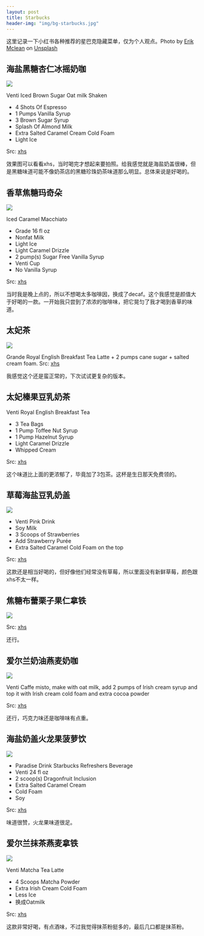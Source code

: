```yaml
---
layout: post
title: Starbucks
header-img: "img/bg-starbucks.jpg"
---
```

这里记录一下小红书各种推荐的星巴克隐藏菜单，仅为个人观点。Photo by <a href="https://unsplash.com/@introspectivedsgn?utm_source=unsplash&utm_medium=referral&utm_content=creditCopyText">Erik Mclean</a> on <a href="https://unsplash.com/wallpapers/companies/starbucks?utm_source=unsplash&utm_medium=referral&utm_content=creditCopyText">Unsplash</a>

## 海盐黑糖杏仁冰摇奶咖

![](/img/starbucks/brsg.JPG)

Venti Iced Brown Sugar Oat milk Shaken
- 4 Shots Of Espresso
- 1 Pumps Vanilla Syrup
- 3 Brown Sugar Syrup
- Splash Of Almond Milk
- Extra Salted Caramel Cream Cold Foam
- Light Ice

Src: [xhs](http://xhslink.com/GXFPRk)

效果图可以看看xhs，当时喝完才想起来要拍照。给我感觉就是海盐奶盖很棒，但是黑糖味道可能不像奶茶店的黑糖珍珠奶茶味道那么明显。总体来说是好喝的。

## 香草焦糖玛奇朵
![](/img/starbucks/IMG_2409.JPG)

Iced Caramel Macchiato
- Grade 16 fl oz
- Nonfat Milk
- Light Ice
- Light Caramel Drizzle
- 2 pump(s) Sugar Free Vanilla Syrup
- Venti Cup
- No Vanilla Syrup

Src: [xhs](http://xhslink.com/LUrQRk)

当时我是晚上点的，所以不想喝太多咖啡因，换成了decaf。这个我感觉是颜值大于好喝的一款。一开始我只尝到了浓浓的咖啡味，把它晃匀了我才喝到香草的味道。

## 太妃茶

![](/img/starbucks/IMG_2430.JPG)

Grande Royal English Breakfast Tea Latte + 2 pumps cane sugar + salted cream foam. Src: [xhs](http://xhslink.com/ZQ4PRk)

我感觉这个还是蛮正常的，下次试试更复杂的版本。

## 太妃榛果豆乳奶茶
Venti Royal English Breakfast Tea
- 3 Tea Bags
- 1 Pump Toffee Nut Syrup
- 1 Pump Hazelnut Syrup
- Light Caramel Drizzle
- Whipped Cream

Src: [xhs](http://xhslink.com/f96QRk)

这个味道比上面的更浓郁了，毕竟加了3包茶。这杯是生日那天免费领的。

## 草莓海盐豆乳奶盖
![](/img/starbucks/pink-drink.jpg)

- Venti Pink Drink
- Soy Milk
- 3 Scoops of Strawberries
- Add Strawberry Purée
- Extra Salted Caramel Cold Foam on the top

Src: [xhs](http://xhslink.com/RUvXSk)

这款还是相当好喝的，但好像他们经常没有草莓，所以里面没有新鲜草莓，颜色跟xhs不太一样。


## 焦糖布蕾栗子果仁拿铁

![](/img/starbucks/IMG_2609.JPG)

Src: [xhs](https://www.xiaohongshu.com/discovery/item/63659218000000000801217c?app_platform=ios&app_version=7.62.2&share_from_user_hidden=true&type=normal&xhsshare=WeixinSession&appuid=5ff8add60000000001003d3f&apptime=1667880082)

还行。

## 爱尔兰奶油燕麦奶咖

![](/img/starbucks/IMG_2621.JPG)

Venti Caffe misto, make with oat milk, add 2 pumps of Irish cream syrup and top it with Irish cream cold foam and extra cocoa powder

Src: [xhs](https://www.xiaohongshu.com/discovery/item/6369d678000000000a007e90?app_platform=ios&app_version=7.62.2&share_from_user_hidden=true&type=normal&xhsshare=WeixinSession&appuid=5ff8add60000000001003d3f&apptime=1667920641)

还行，巧克力味还是咖啡味有点重。

## 海盐奶盖火龙果菠萝饮

![](/img/starbucks/IMG_2632.jpg)

- Paradise Drink Starbucks Refreshers Beverage
- Venti 24 fl oz
- 2 scoop(s) Dragonfruit Inclusion
- Extra Salted Caramel Cream
- Cold Foam
- Soy

Src: [xhs](http://xhslink.com/0rmtRk)

味道很赞，火龙果味道很足。


## 爱尔兰抹茶燕麦拿铁
![](/img/starbucks/IMG_2655.jpg)

Venti Matcha Tea Latte
- 4 Scoops Matcha Powder
- Extra Irish Cream Cold Foam
- Less Ice
- 换成Oatmilk

Src: [xhs](https://www.xiaohongshu.com/discovery/item/636ae0390000000007037bc2?app_platform=ios&app_version=7.62.2&share_from_user_hidden=true&type=normal&xhsshare=WeixinSession&appuid=5ff8add60000000001003d3f&apptime=1668301615)

这款非常好喝，有点酒味，不过我觉得抹茶粉挺多的，最后几口都是抹茶粉。